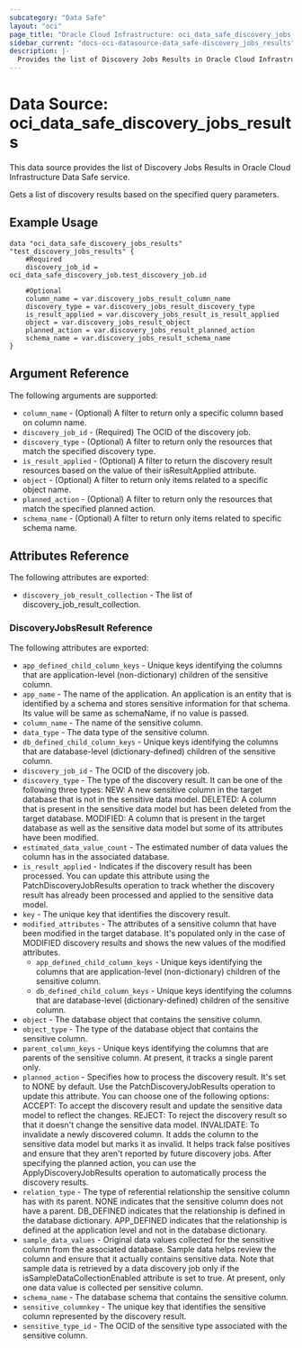 ```yaml
---
subcategory: "Data Safe"
layout: "oci"
page_title: "Oracle Cloud Infrastructure: oci_data_safe_discovery_jobs_results"
sidebar_current: "docs-oci-datasource-data_safe-discovery_jobs_results"
description: |-
  Provides the list of Discovery Jobs Results in Oracle Cloud Infrastructure Data Safe service
---
```


# Data Source: oci_data_safe_discovery_jobs_results
This data source provides the list of Discovery Jobs Results in Oracle Cloud Infrastructure Data Safe service.

Gets a list of discovery results based on the specified query parameters.

## Example Usage

```hcl
data "oci_data_safe_discovery_jobs_results" "test_discovery_jobs_results" {
	#Required
	discovery_job_id = oci_data_safe_discovery_job.test_discovery_job.id

	#Optional
	column_name = var.discovery_jobs_result_column_name
	discovery_type = var.discovery_jobs_result_discovery_type
	is_result_applied = var.discovery_jobs_result_is_result_applied
	object = var.discovery_jobs_result_object
	planned_action = var.discovery_jobs_result_planned_action
	schema_name = var.discovery_jobs_result_schema_name
}
```

## Argument Reference

The following arguments are supported:

* `column_name` - (Optional) A filter to return only a specific column based on column name.
* `discovery_job_id` - (Required) The OCID of the discovery job.
* `discovery_type` - (Optional) A filter to return only the resources that match the specified discovery type.
* `is_result_applied` - (Optional) A filter to return the discovery result resources based on the value of their isResultApplied attribute.
* `object` - (Optional) A filter to return only items related to a specific object name.
* `planned_action` - (Optional) A filter to return only the resources that match the specified planned action.
* `schema_name` - (Optional) A filter to return only items related to specific schema name.


## Attributes Reference

The following attributes are exported:

* `discovery_job_result_collection` - The list of discovery_job_result_collection.

### DiscoveryJobsResult Reference

The following attributes are exported:

* `app_defined_child_column_keys` - Unique keys identifying the columns that are application-level (non-dictionary) children of the sensitive column.
* `app_name` - The name of the application. An application is an entity that is identified by a schema and stores sensitive information for that schema. Its value will be same as schemaName, if no value is passed.
* `column_name` - The name of the sensitive column.
* `data_type` - The data type of the sensitive column.
* `db_defined_child_column_keys` - Unique keys identifying the columns that are database-level (dictionary-defined) children of the sensitive column.
* `discovery_job_id` - The OCID of the discovery job.
* `discovery_type` - The type of the discovery result. It can be one of the following three types: NEW: A new sensitive column in the target database that is not in the sensitive data model. DELETED: A column that is present in the sensitive data model but has been deleted from the target database. MODIFIED: A column that is present in the target database as well as the sensitive data model but some of its attributes have been modified. 
* `estimated_data_value_count` - The estimated number of data values the column has in the associated database.
* `is_result_applied` - Indicates if the discovery result has been processed. You can update this attribute using the PatchDiscoveryJobResults operation to track whether the discovery result has already been processed and applied to the sensitive data model. 
* `key` - The unique key that identifies the discovery result.
* `modified_attributes` - The attributes of a sensitive column that have been modified in the target database. It's populated only in the case of MODIFIED discovery results and shows the new values of the modified attributes. 
	* `app_defined_child_column_keys` - Unique keys identifying the columns that are application-level (non-dictionary) children of the sensitive column.
	* `db_defined_child_column_keys` - Unique keys identifying the columns that are database-level (dictionary-defined) children of the sensitive column.
* `object` - The database object that contains the sensitive column.
* `object_type` - The type of the database object that contains the sensitive column.
* `parent_column_keys` - Unique keys identifying the columns that are parents of the sensitive column. At present, it tracks a single parent only.
* `planned_action` - Specifies how to process the discovery result. It's set to NONE by default. Use the PatchDiscoveryJobResults operation to update this attribute. You can choose one of the following options: ACCEPT: To accept the discovery result and update the sensitive data model to reflect the changes. REJECT: To reject the discovery result so that it doesn't change the sensitive data model. INVALIDATE: To invalidate a newly discovered column. It adds the column to the sensitive data model but marks it as invalid. It helps track false positives and ensure that they aren't reported by future discovery jobs. After specifying the planned action, you can use the ApplyDiscoveryJobResults operation to automatically process the discovery results. 
* `relation_type` - The type of referential relationship the sensitive column has with its parent. NONE indicates that the sensitive column does not have a parent. DB_DEFINED indicates that the relationship is defined in the database dictionary. APP_DEFINED indicates that the relationship is defined at the application level and not in the database dictionary. 
* `sample_data_values` - Original data values collected for the sensitive column from the associated database. Sample data helps review the column and ensure that it actually contains sensitive data. Note that sample data is retrieved by a data discovery job only if the isSampleDataCollectionEnabled attribute is set to true. At present, only one data value is collected per sensitive column. 
* `schema_name` - The database schema that contains the sensitive column.
* `sensitive_columnkey` - The unique key that identifies the sensitive column represented by the discovery result.
* `sensitive_type_id` - The OCID of the sensitive type associated with the sensitive column.

